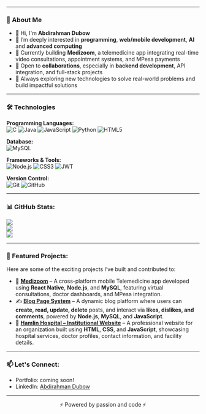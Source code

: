 
--- 

### 💫 About Me
- 👋 Hi, I'm **Abdirahman Dubow**
- 🌱 I’m deeply interested in **programming**, **web/mobile development**, **AI** and **advanced computing**
- 💼 Currently building **Medizoom**, a telemedicine app integrating real-time video consultations, appointment systems, and MPesa payments
- 🤝 Open to **collaborations**, especially in **backend development**, API integration, and full-stack projects
- 📌 Always exploring new technologies to solve real-world problems and build impactful solutions

---

### 🛠️ Technologies

**Programming Languages:**  
![C](https://img.shields.io/badge/C-00599C?style=for-the-badge&logo=c&logoColor=white)
![Java](https://img.shields.io/badge/Java-007396?style=for-the-badge&logo=java&logoColor=white)
![JavaScript](https://img.shields.io/badge/JavaScript-F7DF1E?style=for-the-badge&logo=javascript&logoColor=black)
![Python](https://img.shields.io/badge/Python-3776AB?style=for-the-badge&logo=python&logoColor=white)
![HTML5](https://img.shields.io/badge/HTML5-E34F26?style=for-the-badge&logo=html5&logoColor=white)

**Database:**  
![MySQL](https://img.shields.io/badge/MySQL-4479A1?style=for-the-badge&logo=mysql&logoColor=white)

**Frameworks & Tools:**  
![Node.js](https://img.shields.io/badge/Node.js-339933?style=for-the-badge&logo=nodedotjs&logoColor=white)
![CSS3](https://img.shields.io/badge/CSS3-1572B6?style=for-the-badge&logo=css3&logoColor=white)
![JWT](https://img.shields.io/badge/JWT-000000?style=for-the-badge&logo=jsonwebtokens&logoColor=white)

**Version Control:**  
![Git](https://img.shields.io/badge/Git-F05032?style=for-the-badge&logo=git&logoColor=white)
![GitHub](https://img.shields.io/badge/GitHub-181717?style=for-the-badge&logo=github&logoColor=white)


---

### 📊 GitHub Stats:

<p>
  <img src="https://github-readme-stats.vercel.app/api?username=Dubow&show_icons=true&theme=default" />
  <br />
  <img src="https://github-readme-streak-stats.herokuapp.com/?user=Dubow&theme=default" />
  <br />
  <img src="https://github-readme-stats.vercel.app/api/top-langs/?username=Dubow&layout=compact" />
</p>

---

### 📌 Featured Projects:
Here are some of the exciting projects I’ve built and contributed to:

- 💊 **[Medizoom](#)** – A cross-platform mobile Telemedicine app developed using **React Native**, **Node.js**, and **MySQL**, featuring virtual consultations, doctor dashboards, and MPesa integration.
- ✍️ **[Blog Page System](https://github.com/Dubow/husdubow_blog-site)** – A dynamic blog platform where users can **create, read, update, delete** posts, and interact via **likes, dislikes, and comments**, powered by **Node.js**, **MySQL**, and **JavaScript**.
- 🏥 **[Hamlin Hospital – Institutional Website](https://github.com/Dubow/Hamlin-Hospital)** – A professional website for an organization built using **HTML**, **CSS**, and **JavaScript**, showcasing hospital services, doctor profiles, contact information, and facility details.
  
---

### 📫 Let's Connect:
- Portfolio: coming soon!
- LinkedIn: [Abdirahman Dubow](https://www.linkedin.com/in/abdirahman-dubow-03338b237/)

---

<p align="center">⚡ Powered by passion and code ⚡</p>

